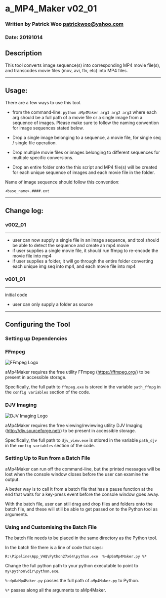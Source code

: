 # a_MP4_Maker v02_01
### Written by Patrick Woo patrickwoo@yahoo.com
### Date: 20191014

## Description
This tool converts image sequence(s) into corresponding MP4 movie file(s), 
and transcodes movie files (mov, avi, flv, etc) into MP4 files.

---
## Usage:
There are a few ways to use this tool.
- from the command-line: `python aMp4Maker arg1 arg2 arg3` where each arg should be a full path of a movie file or a single image from a sequence of images. Please make sure to follow the naming convention for image sequences stated below.

- Drop a single image belonging to a sequence, a movie file, for single seq / single file operation.

- Drop multiple movie files or images belonging to different sequences for multiple specific conversions.

- Drop an entire folder onto the this script 
and MP4 file(s) will be created for each unique sequence of images and each movie file in the folder.

Name of image sequence should follow this convention:

    <base_name>.####.ext

----
## Change log:

### v002_01
---
- user can now supply a single file in an image sequence, and tool should be able to detect the sequence and create an mp4 movie
- if user supplies a single movie file, it should run ffmpg to re-encode the movie file into mp4
- if user supplies a folder, it will go through the entire folder converting each unique img seq into mp4, and each movie file into mp4

### v001_01
---
initial code
- user can only supply a folder as source

----
## Configuring the Tool

### Setting up Dependencies

### FFmpeg
![FFmpeg Logo](https://tigr.net/wp-content/uploads/2016/12/ffmpeg.logo_-150x150.png)

aMp4Maker requires the free utility FFmpeg (https://ffmpeg.org/) to be present in accessible storage.

Specifically, the full path to `ffmpeg.exe` is stored in the variable `path_ffmpg` in the `config variables` section of the code.

### DJV Imaging
![DJV Imaging Logo](http://djv.sourceforge.net/images/djv-logo-large.png)

aMp4Maker requires the free viewing/reviewing utility DJV Imaging (http://djv.sourceforge.net/) to be present in accessible storage.

Specifically, the full path to `djv_view.exe` is stiored in the variable `path_djv` in the `config variables` section of the code.

### Setting Up to Run from a Batch File
aMp4Maker can run off the command-line, but the printed messages will be lost when the console window closes before the user can examine the output. 

A better way is to call it from a batch file that has a pause function at the end that waits for a key-press event before the console window goes away.

With the batch file, user can still drag and drop files and folders onto the batch file, and these will still be able to get passed on to the Python tool as arguments.

### Using and Customising the Batch File
The batch file needs to be placed in the same directory as the Python tool.

In the batch file there is a line of code that says:

    R:\Pipeline\App_VHQ\Python27x64\python.exe  %~dp0aMp4Maker.py %*

Change the full python path to your python executable to point to `my\python\dir\python.exe`. 

`%~dp0aMp4Maker.py` passes the full path of `aMp4Maker.py` to Python.

`%*` passes along all the arguments to aMp4Maker.
